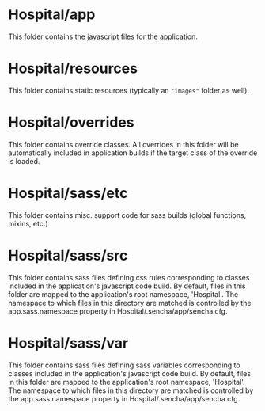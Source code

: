 # Hospital/app

This folder contains the javascript files for the application.

# Hospital/resources

This folder contains static resources (typically an `"images"` folder as well).

# Hospital/overrides

This folder contains override classes. All overrides in this folder will be 
automatically included in application builds if the target class of the override
is loaded.

# Hospital/sass/etc

This folder contains misc. support code for sass builds (global functions, 
mixins, etc.)

# Hospital/sass/src

This folder contains sass files defining css rules corresponding to classes
included in the application's javascript code build.  By default, files in this 
folder are mapped to the application's root namespace, 'Hospital'. The
namespace to which files in this directory are matched is controlled by the
app.sass.namespace property in Hospital/.sencha/app/sencha.cfg. 

# Hospital/sass/var

This folder contains sass files defining sass variables corresponding to classes
included in the application's javascript code build.  By default, files in this 
folder are mapped to the application's root namespace, 'Hospital'. The
namespace to which files in this directory are matched is controlled by the
app.sass.namespace property in Hospital/.sencha/app/sencha.cfg. 
